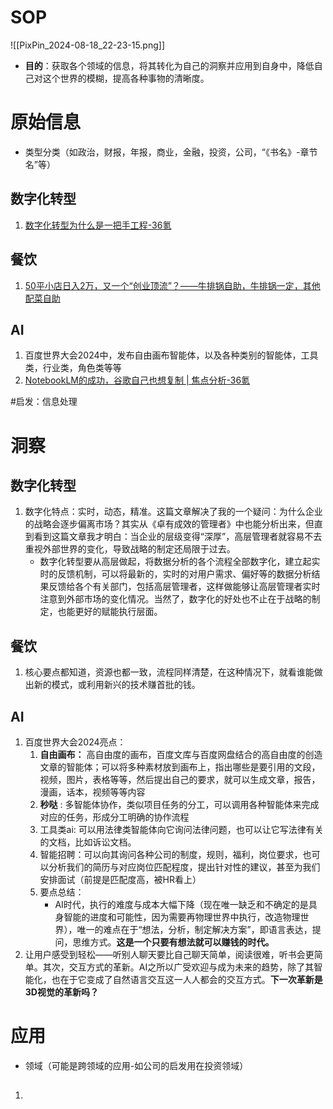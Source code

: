 # SOP

![[PixPin_2024-08-18_22-23-15.png]]

- **目的**：获取各个领域的信息，将其转化为自己的洞察并应用到自身中，降低自己对这个世界的模糊，提高各种事物的清晰度。

# 原始信息

- 类型分类（如政治，财报，年报，商业，金融，投资，公司，“《书名》-章节名”等）
## 数字化转型

1. [数字化转型为什么是一把手工程-36氪](https://www.36kr.com/p/3026987370407433) 

## 餐饮

1. [50平小店日入2万，又一个“创业顶流”？——牛排锅自助，牛排锅一定，其他配菜自助](https://www.huxiu.com/article/3667832.html) 

## AI

1. 百度世界大会2024中，发布自由画布智能体，以及各种类别的智能体，工具类，行业类，角色类等等
2. [NotebookLM的成功，谷歌自己也想复制 | 焦点分析-36氪](https://www.36kr.com/p/3037397427777540)

#启发：信息处理
# 洞察
## 数字化转型

1. 数字化特点：实时，动态，精准。这篇文章解决了我的一个疑问：为什么企业的战略会逐步偏离市场？其实从《卓有成效的管理者》中也能分析出来，但直到看到这篇文章我才明白：当企业的层级变得“深厚”，高层管理者就容易不去重视外部世界的变化，导致战略的制定还局限于过去。
	- 数字化转型要从高层做起，将数据分析的各个流程全部数字化，建立起实时的反馈机制，可以将最新的，实时的对用户需求、偏好等的数据分析结果反馈给各个有关部门，包括高层管理者，这样做能够让高层管理者实时注意到外部市场的变化情况。当然了，数字化的好处也不止在于战略的制定，也能更好的赋能执行层面。

## 餐饮

1. 核心要点都知道，资源也都一致，流程同样清楚，在这种情况下，就看谁能做出新的模式，或利用新兴的技术赚首批的钱。

## AI

1. 百度世界大会2024亮点：
	1. **自由画布：** 高自由度的画布，百度文库与百度网盘结合的高自由度的创造文章的智能体；可以将多种素材放到画布上，指出哪些是要引用的文段，视频，图片，表格等等，然后提出自己的要求，就可以生成文章，报告，漫画，话本，视频等等内容
	2. **秒哒** : 多智能体协作，类似项目任务的分工，可以调用各种智能体来完成对应的任务，形成分工明确的协作流程
	3. 工具类ai: 可以用法律类智能体向它询问法律问题，也可以让它写法律有关的文档，比如诉讼文档。
	4. 智能招聘：可以向其询问各种公司的制度，规则，福利，岗位要求，也可以分析我们的简历与对应岗位匹配程度，提出针对性的建议，甚至为我们安排面试（前提是匹配度高，被HR看上）
	5. 要点总结：
		- AI时代，执行的难度与成本大幅下降（现在唯一缺乏和不确定的是具身智能的进度和可能性，因为需要再物理世界中执行，改造物理世界），唯一的难点在于“想法，分析，制定解决方案”，即语言表达，提问，思维方式。**这是一个只要有想法就可以赚钱的时代。** 
2. 让用户感受到轻松——听别人聊天要比自己聊天简单，阅读很难，听书会更简单。其次，交互方式的革新。AI之所以广受欢迎与成为未来的趋势，除了其智能化，也在于它变成了自然语言交互这一人人都会的交互方式。**下一次革新是3D视觉的革新吗？** 

# 应用

- 领域（可能是跨领域的应用-如公司的启发用在投资领域）
## 

1. 

